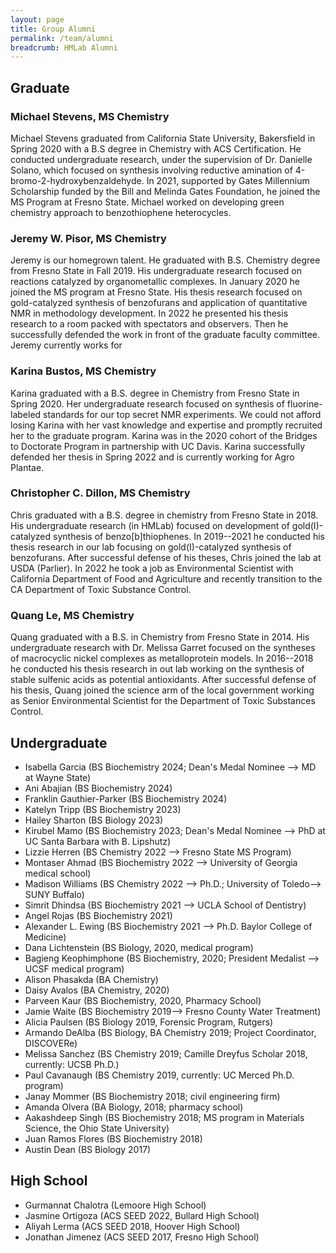 ```yaml
---
layout: page
title: Group Alumni
permalink: /team/alumni
breadcrumb: HMLab Alumni
---
```


## Graduate

### Michael Stevens, MS Chemistry

Michael Stevens graduated from California State University, Bakersfield in Spring 2020 with a B.S degree in Chemistry with ACS Certification. He conducted undergraduate research, under the supervision of Dr. Danielle Solano, which focused  on synthesis involving reductive amination of 4-bromo-2-hydroxybenzaldehyde. In 2021, supported by Gates Millennium Scholarship funded by the Bill and Melinda Gates Foundation, he joined the MS Program at Fresno State. Michael worked on developing green chemistry approach to benzothiophene heterocycles.

### Jeremy W. Pisor, MS Chemistry

Jeremy is our homegrown talent. He graduated with B.S. Chemistry degree from Fresno State in Fall 2019. His undergraduate research focused on reactions catalyzed by organometallic complexes. In January 2020 he joined the MS program at Fresno State. His thesis research focused on gold-catalyzed synthesis of benzofurans and application of quantitative NMR in methodology development. In 2022 he presented his thesis research to a room packed with spectators and observers. Then he successfully defended the work in front of the graduate faculty committee. Jeremy currently works for

### Karina Bustos, MS Chemistry

Karina graduated with a B.S. degree in Chemistry from Fresno State in Spring 2020. Her undergraduate research focused on synthesis of fluorine-labeled standards for our top secret NMR experiments. We could not afford losing Karina with her vast knowledge and expertise and promptly recruited her to the graduate program. Karina was in the 2020 cohort of the Bridges to Doctorate Program in partnership with UC Davis. Karina successfully defended her thesis in Spring 2022 and is currently working for Agro Plantae.

### Christopher C. Dillon, MS Chemistry

Chris graduated with a B.S. degree in chemistry from Fresno State in 2018. His undergraduate research (in HMLab) focused on development of gold(I)-catalyzed synthesis of benzo[b]thiophenes. In 2019--2021 he conducted his thesis research in our lab focusing on gold(I)-catalyzed synthesis of benzofurans. After successful defense of his theses, Chris joined the lab at USDA (Parlier). In 2022 he took a job as Environmental Scientist with California Department of Food and Agriculture and recently transition to the CA Department of Toxic Substance Control. 

### Quang Le, MS Chemistry

Quang graduated with a B.S. in Chemistry from Fresno State in 2014. His undergraduate research with Dr. Melissa Garret focused on the syntheses of macrocyclic nickel complexes as metalloprotein models. In 2016--2018 he conducted his thesis research in out lab working on the synthesis of stable sulfenic acids as potential antioxidants. After successful defense of his thesis, Quang joined the science arm of the local government working as Senior Environmental Scientist for the Department of Toxic Substances Control.

## Undergraduate

* Isabella Garcia (BS Biochemistry 2024; Dean's Medal Nominee --> MD at Wayne State)
* Ani Abajian (BS Biochemistry 2024)
* Franklin Gauthier-Parker (BS Biochemistry 2024)
* Katelyn Tripp (BS Biochemistry 2023)
* Hailey Sharton (BS Biology 2023)
* Kirubel Mamo (BS Biochemistry 2023; Dean's Medal Nominee --> PhD at UC Santa Barbara with B. Lipshutz)
* Lizzie Herren (BS Chemistry 2022 --> Fresno State MS Program)
* Montaser Ahmad  (BS Biochemistry 2022 --> University of Georgia medical school)
* Madison Williams (BS Chemistry 2022 --> Ph.D.; University of Toledo--> SUNY Buffalo)
* Simrit Dhindsa (BS Biochemistry 2021 --> UCLA School of Dentistry)
* Angel Rojas (BS Biochemistry 2021)
* Alexander L. Ewing (BS Biochemistry 2021 --> Ph.D. Baylor College of Medicine)
* Dana Lichtenstein (BS Biology, 2020, medical program)
* Bagieng Keophimphone (BS Biochemistry, 2020; President Medalist --> UCSF medical program)
* Alison Phasakda (BA Chemistry)
* Daisy Avalos (BA Chemistry, 2020)
* Parveen Kaur (BS Biochemistry, 2020, Pharmacy School)
* Jamie Waite (BS Biochemistry 2019--> Fresno County Water Treatment)
* Alicia Paulsen (BS Biology 2019, Forensic Program, Rutgers)
* Armando DeAlba (BS Biology, BA Chemistry 2019; Project Coordinator, DISCOVERe)
* Melissa Sanchez (BS Chemistry 2019; Camille Dreyfus Scholar 2018, currently: UCSB Ph.D.)
* Paul Cavanaugh (BS Chemistry 2019, currently: UC Merced Ph.D. program)
* Janay Mommer (BS Biochemistry 2018; civil engineering firm)
* Amanda Olvera (BA Biology, 2018; pharmacy school)
* Aakashdeep Singh (BS Biochemistry 2018; MS program in Materials Science, the Ohio State University)
* Juan Ramos Flores (BS Biochemistry 2018)
* Austin Dean (BS Biology 2017)

## High School

* Gurmannat Chalotra (Lemoore High School)
* Jasmine Ortigoza (ACS SEED 2022, Bullard High School)
* Aliyah Lerma (ACS SEED 2018, Hoover High School)
* Jonathan Jimenez (ACS SEED 2017, Fresno High School)